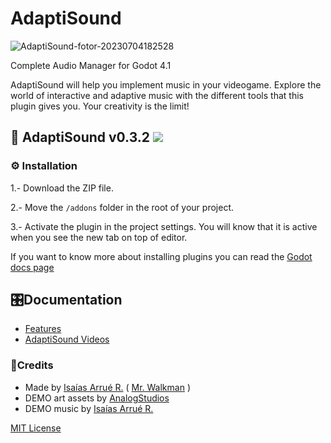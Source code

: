 # AdaptiSound

![AdaptiSound-fotor-20230704182528](https://i.imgur.com/0AQxKDq.png)

Complete Audio Manager for Godot 4.1

AdaptiSound will help you implement music in your videogame. Explore the world of interactive and adaptive music with the different tools that this plugin gives you.
Your creativity is the limit!


## 🎵 AdaptiSound v0.3.2 ![](https://camo.githubusercontent.com/d8177663f486ebdd812419dbf9fe4f8e750c01f2026590e5994ee31bbf7a8123/68747470733a2f2f696d672e736869656c64732e696f2f62616467652f476f646f742d76342e302d253233343738636266)
### ⚙ Installation
1.- Download the ZIP file.

2.- Move the `/addons` folder in the root of your project.

3.- Activate the plugin in the project settings. You will know that it is active when you see the new tab on top of editor.

If you want to know more about installing plugins you can read the [Godot docs page](https://docs.godotengine.org/en/stable/tutorials/plugins/editor/installing_plugins.html)


## 🎛Documentation

- [Features](https://github.com/MrWalkmanDev/AdaptiSound/blob/main/addons/AdaptiSound/Documentation/Features.md)
- [AdaptiSound Videos]([https://www.youtube.com/watch?v=SIipe4VhQCk&list=PLYgswNf3dEHUazhEhFBjOCCg1HL8Gc0HZ](https://www.youtube.com/playlist?list=PLTTGsGhb99NankmxWTExGjzpuvo5aj-Pn))

### 📃Credits
- Made by [Isaías Arrué R.](https://github.com/MrWalkmanDev) ( [Mr. Walkman](https://mr-walkman.itch.io) )
- DEMO art assets by [AnalogStudios](https://analogstudios.itch.io)
- DEMO music by [Isaías Arrué R.](https://colorwavestudios.cl/portfolio/)

[MIT License](https://github.com/MrWalkmanDev/AdaptiSound/blob/main/LICENSE)
